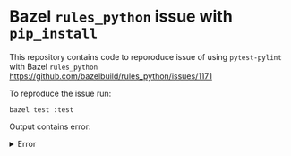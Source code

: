 # Bazel `rules_python` issue with `pip_install`

This repository contains code to reporoduce issue of using `pytest-pylint` with Bazel `rules_python` https://github.com/bazelbuild/rules_python/issues/1171

To reproduce the issue run:

```
bazel test :test
```

Output contains error:

<details>
<summary>Error</summary>
<pre><code>
Error in fail: whl_library rules_python~0.20.0~pip~my_deps_lazy_object_proxy failed: Collecting lazy-object-proxy==1.9.0
  Using cached lazy-object-proxy-1.9.0.tar.gz (42 kB)
  Installing build dependencies: started
  Installing build dependencies: finished with status 'done'
  Getting requirements to build wheel: started
  Getting requirements to build wheel: finished with status 'done'
  Installing backend dependencies: started
  Installing backend dependencies: finished with status 'done'
  Preparing metadata (pyproject.toml): started
  Preparing metadata (pyproject.toml): finished with status 'done'
Discarding https://files.pythonhosted.org/packages/20/c0/8bab72a73607d186edad50d0168ca85bd2743cfc55560c9d721a94654b20/lazy-object-proxy-1.9.0.tar.gz (from https://pypi.org/simple/lazy-object-proxy/) (requires-python:>=3.7): Requested lazy-object-proxy==1.9.0 from https://files.pythonhosted.org/packages/20/c0/8bab72a73607d186edad50d0168ca85bd2743cfc55560c9d721a94654b20/lazy-object-proxy-1.9.0.tar.gz (from -r /var/folders/7g/r10t4ppn24l35xns5022ls10xz0438/T/tmpggvidjdy (line 1)) has inconsistent version: expected '1.9.0', but metadata has '0.0.0'
 (  WARNING: Requested lazy-object-proxy==1.9.0 from https://files.pythonhosted.org/packages/20/c0/8bab72a73607d186edad50d0168ca85bd2743cfc55560c9d721a94654b20/lazy-object-proxy-1.9.0.tar.gz (from -r /var/folders/7g/r10t4ppn24l35xns5022ls10xz0438/T/tmpggvidjdy (line 1)), but installing version 0.0.0
ERROR: Could not find a version that satisfies the requirement lazy-object-proxy==1.9.0 (from versions: 0.1.0, 1.0.0, 1.0.1, 1.0.2, 1.1.0, 1.2.0, 1.2.1, 1.2.2, 1.3.0, 1.3.1, 1.4.0, 1.4.1, 1.4.2, 1.4.3, 1.5.0, 1.5.1, 1.5.2, 1.6.0, 1.7.0, 1.7.1, 1.8.0, 1.9.0)
ERROR: No matching distribution found for lazy-object-proxy==1.9.0
</code></pre>
</details>
